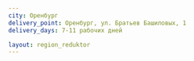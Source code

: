 ```yaml
---
city: Оренбург
delivery_point: Оренбург, ул. Братьев Башиловых, 1
delivery_days: 7-11 рабочих дней

layout: region_reduktor
---
```

